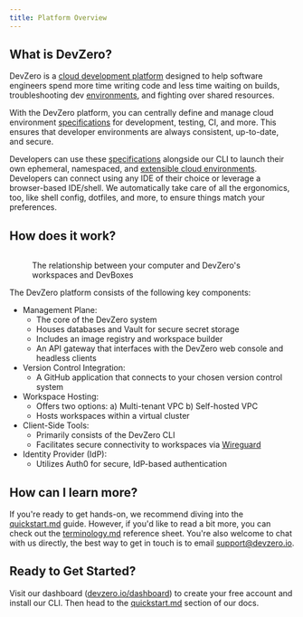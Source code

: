 ```yaml
---
title: Platform Overview
---
```


## What is DevZero?

DevZero is a [cloud development platform](https://www.devzero.io/cloud-development-environment) designed to help software engineers spend more time writing code and less time waiting on builds, troubleshooting dev [environments](references/terminology.md#environments), and fighting over shared resources.

With the DevZero platform, you can centrally define and manage cloud environment [specifications](references/terminology.md#recipe) for development, testing, CI, and more. This ensures that developer environments are always consistent, up-to-date, and secure.

Developers can use these [specifications](recipes/syntax.md) alongside our CLI to launch their own ephemeral, namespaced, and [extensible cloud environments](references/terminology.md#workspace). Developers can connect using any IDE of their choice or leverage a browser-based IDE/shell. We automatically take care of all the ergonomics, too, like shell config, dotfiles, and more, to ensure things match your preferences.

## How does it work?

<figure><img src=".gitbook/assets/computer-to-workspace-devbox.jpg" alt=""><figcaption><p>The relationship between your computer and DevZero's workspaces and DevBoxes</p></figcaption></figure>

The DevZero platform consists of the following key components:

* Management Plane:
  * The core of the DevZero system
  * Houses databases and Vault for secure secret storage
  * Includes an image registry and workspace builder
  * An API gateway that interfaces with the DevZero web console and headless clients
* Version Control Integration:
  * A GitHub application that connects to your chosen version control system
* Workspace Hosting:
  * Offers two options: a) Multi-tenant VPC b) Self-hosted VPC
  * Hosts workspaces within a virtual cluster
* Client-Side Tools:
  * Primarily consists of the DevZero CLI
  <!-- markdown-link-check-disable-next-line -->
  * Facilitates secure connectivity to workspaces via [Wireguard](https://www.wireguard.com)
* Identity Provider (IdP):
  * Utilizes Auth0 for secure, IdP-based authentication

## How can I learn more?

If you're ready to get hands-on, we recommend diving into the [quickstart.md](getting-started/quickstart.md "mention") guide. However, if you'd like to read a bit more, you can check out the [terminology.md](references/terminology.md "mention") reference sheet. You're also welcome to chat with us directly, the best way to get in touch is to email [support@devzero.io](mailto:support@devzero.io).

## Ready to Get Started?

Visit our dashboard ([devzero.io/dashboard](https://devzero.io/dashboard)) to create your free account and install our CLI. Then head to the [quickstart.md](getting-started/quickstart.md "mention") section of our docs.
